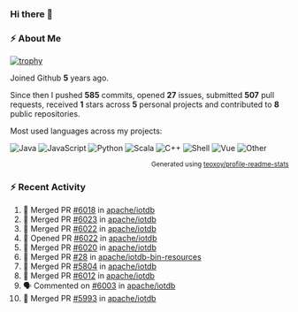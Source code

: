 ### Hi there 👋

### :zap: About Me

[![trophy](https://github-profile-trophy.vercel.app/?username=HTHou&theme=onedark)](https://github.com/ryo-ma/github-profile-trophy)
   
Joined Github **5** years ago.

Since then I pushed **585** commits, opened **27** issues, submitted **507** pull requests, received **1** stars across **5** personal projects and contributed to **8** public repositories.

Most used languages across my projects:

![Java](https://img.shields.io/static/v1?style=flat-square&label=%E2%A0%80&color=555&labelColor=%23b07219&message=Java%EF%B8%B194.4%25)
![JavaScript](https://img.shields.io/static/v1?style=flat-square&label=%E2%A0%80&color=555&labelColor=%23f1e05a&message=JavaScript%EF%B8%B11.4%25)
![Python](https://img.shields.io/static/v1?style=flat-square&label=%E2%A0%80&color=555&labelColor=%233572A5&message=Python%EF%B8%B10.7%25)
![Scala](https://img.shields.io/static/v1?style=flat-square&label=%E2%A0%80&color=555&labelColor=%23c22d40&message=Scala%EF%B8%B10.6%25)
![C++](https://img.shields.io/static/v1?style=flat-square&label=%E2%A0%80&color=555&labelColor=%23f34b7d&message=C%2B%2B%EF%B8%B10.6%25)
![Shell](https://img.shields.io/static/v1?style=flat-square&label=%E2%A0%80&color=555&labelColor=%2389e051&message=Shell%EF%B8%B10.4%25)
![Vue](https://img.shields.io/static/v1?style=flat-square&label=%E2%A0%80&color=555&labelColor=%2341b883&message=Vue%EF%B8%B10.3%25)
![Other](https://img.shields.io/static/v1?style=flat-square&label=%E2%A0%80&color=555&labelColor=%23ededed&message=Other%EF%B8%B11.2%25)

<p align="right"><sub>Generated using <a href="https://github.com/marketplace/actions/profile-readme-stats">teoxoy/profile-readme-stats</a></sub></p>


<!--![](https://github.com/HTHou/HTHou/blob/output/github-contribution-grid-snake.svg)-->

<!--![Haonan Hou's github stats](https://github-readme-stats.vercel.app/api?username=HTHou&count_private=true&show_icons=true&theme=onedark)-->

<!--![Haonan Hou's wakatime stats](https://github-readme-stats.vercel.app/api/wakatime?username=HTHou&layout=compact&theme=onedark)-->

<!--![Top Langs](https://github-readme-stats.vercel.app/api/top-langs/?username=HTHou&theme=onedark&layout=compact)-->

### :zap: Recent Activity
<!--START_SECTION:activity-->
1. 🎉 Merged PR [#6018](https://github.com/apache/iotdb/pull/6018) in [apache/iotdb](https://github.com/apache/iotdb)
2. 🎉 Merged PR [#6023](https://github.com/apache/iotdb/pull/6023) in [apache/iotdb](https://github.com/apache/iotdb)
3. 🎉 Merged PR [#6022](https://github.com/apache/iotdb/pull/6022) in [apache/iotdb](https://github.com/apache/iotdb)
4. 💪 Opened PR [#6022](https://github.com/apache/iotdb/pull/6022) in [apache/iotdb](https://github.com/apache/iotdb)
5. 🎉 Merged PR [#6020](https://github.com/apache/iotdb/pull/6020) in [apache/iotdb](https://github.com/apache/iotdb)
6. 🎉 Merged PR [#28](https://github.com/apache/iotdb-bin-resources/pull/28) in [apache/iotdb-bin-resources](https://github.com/apache/iotdb-bin-resources)
7. 🎉 Merged PR [#5804](https://github.com/apache/iotdb/pull/5804) in [apache/iotdb](https://github.com/apache/iotdb)
8. 🎉 Merged PR [#6012](https://github.com/apache/iotdb/pull/6012) in [apache/iotdb](https://github.com/apache/iotdb)
9. 🗣 Commented on [#6003](https://github.com/apache/iotdb/issues/6003) in [apache/iotdb](https://github.com/apache/iotdb)
10. 🎉 Merged PR [#5993](https://github.com/apache/iotdb/pull/5993) in [apache/iotdb](https://github.com/apache/iotdb)
<!--END_SECTION:activity-->

<!--
**HTHou/HTHou** is a ✨ _special_ ✨ repository because its `README.md` (this file) appears on your GitHub profile.

Here are some ideas to get you started:

- 🔭 I’m currently working on ...
- 🌱 I’m currently learning ...
- 👯 I’m looking to collaborate on ...
- 🤔 I’m looking for help with ...
- 💬 Ask me about ...
- 📫 How to reach me: ...
- 😄 Pronouns: ...
- ⚡ Fun fact: ...
-->
